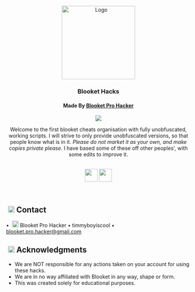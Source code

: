 <!-- PROJECT LOGO -->
<br />
<div align="center">
  <a href="https://github.com/The-Blooket-Hacks">
	 <img src="https://github.com/The-Blooket-Hacks/.github/blob/main/profile/animated_icon.gif?raw=true" alt="Logo" width="200" height="200" />
  </a>

<h3 align="center">Blooket Hacks</h3>
<h4 align="center">Made By <a href="https://github.com/BlooketProHacker/">Blooket Pro Hacker</a></h4>

![](https://komarev.com/ghpvc/?username=Blooket-Cheats&color=red)

  <p align="center">
   Welcome to the first blooket cheats organisation with fully unobfuscated, working scripts.
   I will strive to only provide unobfuscated versions, so that people know what is in it.
   <i>Please do not market it as your own, and make copies private please.</i>
   I have based some of these off other peoples', with some edits to improve it.
    <br />
	  <br>
	  <div align="center">
		  <p>
		      <a href="https://github.com/The-Blooket-Hacks/Blooket-Hacks-Scripts/"><img height="35px" src="https://github.com/The-Blooket-Hacks/.github/blob/main/profile/viewCheats.svg?raw=true"></a>
    <a href="https://github.com/The-Blooket-Hacks/Blooket-Hacks/"><img height="35px" src="https://github.com/The-Blooket-Hacks/.github/blob/main/profile/extension.svg?raw=true"></a>
</div>
  </p>
</div>
<br />

<!-- CONTACT -->
## ‎‎ <img width="18" src="https://github.com/The-Blooket-Hacks/.github/blob/main/profile/68747470733a2f2f63646e2e646973636f72646170702e636f6d2f656d6f6a69732f31303335353336363239343037393537303432.png?raw=true"> ‎ ‎ Contact

• ‎ <img width="18" height="18" src="https://github.com/The-Blooket-Hacks/.github/blob/main/profile/153327801663345229.gif-modified.png"> ‎ Blooket Pro Hacker • timmyboyiscool • blooket.pro.hacker@gmail.com

<!-- ACKNOWLEDGMENTS -->
## ‎‎ <img width="18" src="https://github.com/The-Blooket-Hacks/.github/blob/main/profile/68747470733a2f2f63646e2e646973636f72646170702e636f6d2f656d6f6a69732f31303132353230363435393135303632323932.png?raw=true"> ‎ ‎ Acknowledgments

* We are NOT responsible for any actions taken on your account for using these hacks.
* We are in no way affiliated with Blooket in any way, shape or form.
* This was created solely for educational purposes.
